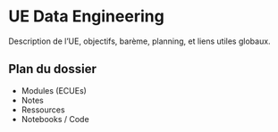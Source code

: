 # UE Data Engineering
Description de l’UE, objectifs, barème, planning, et liens utiles globaux.

## Plan du dossier
- Modules (ECUEs)
- Notes
- Ressources
- Notebooks / Code
